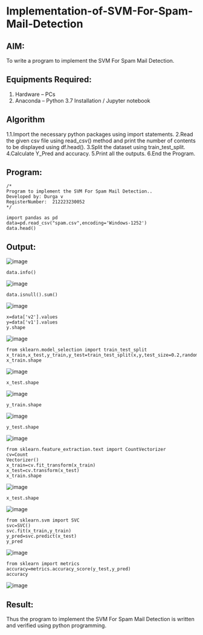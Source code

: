 # Implementation-of-SVM-For-Spam-Mail-Detection

## AIM:
To write a program to implement the SVM For Spam Mail Detection.

## Equipments Required:
1. Hardware – PCs
2. Anaconda – Python 3.7 Installation / Jupyter notebook

## Algorithm
1.1.Import the necessary python packages using import statements. 
2.Read the given csv file using read_csv() method and print the number of contents to be displayed using df.head(). 
3.Split the dataset using train_test_split.
4.Calculate Y_Pred and accuracy. 
5.Print all the outputs.
6.End the Program. 

## Program:
```
/*
Program to implement the SVM For Spam Mail Detection..
Developed by: Durga v
RegisterNumber:  212223230052
*/
```
```
import pandas as pd
data=pd.read_csv("spam.csv",encoding='Windows-1252')
data.head()
```

## Output:
![image](https://github.com/user-attachments/assets/5c35a834-2dd1-4aa1-9f72-01540c69f5d8)

```
data.info()
```
![image](https://github.com/user-attachments/assets/e24041f1-e344-4205-8fc6-d4888dc2f901)
```
data.isnull().sum()
```
![image](https://github.com/user-attachments/assets/67c5da0e-2239-4ff2-a2bd-a94cd3cff0a9)
```
x=data['v2'].values
y=data['v1'].values
y.shape
```
![image](https://github.com/user-attachments/assets/e07fac2e-33b8-4b3d-b2a1-d14b4ebdf5b0)

```
from sklearn.model_selection import train_test_split
x_train,x_test,y_train,y_test=train_test_split(x,y,test_size=0.2,random_state=0)
x_train.shape
```
![image](https://github.com/user-attachments/assets/b74f3c9b-3022-4eb1-8996-55092214381c)
```
x_test.shape
```
![image](https://github.com/user-attachments/assets/33dbeea0-3b1a-44a1-a50e-09d0104376b1)

```
y_train.shape
```
![image](https://github.com/user-attachments/assets/3efb9be6-11ea-4d6a-b8b5-cba7bedc5db5)
```
y_test.shape
```
![image](https://github.com/user-attachments/assets/42bbe91a-0960-49b5-8be7-8ea98e80d8b1)
```
from sklearn.feature_extraction.text import CountVectorizer
cv=Count
Vectorizer()
x_train=cv.fit_transform(x_train)
x_test=cv.transform(x_test)
x_train.shape
```
![image](https://github.com/user-attachments/assets/f27dfaf7-49ae-47e1-8b4b-b9893e18a99f)
```
x_test.shape
```
![image](https://github.com/user-attachments/assets/0fb5f1a4-ac81-47a5-87cb-68276b2a15b0)
```
from sklearn.svm import SVC
svc=SVC()
svc.fit(x_train,y_train)
y_pred=svc.predict(x_test)
y_pred
```
![image](https://github.com/user-attachments/assets/c527497a-a998-409b-9be3-d1e22cec76d7)
```
from sklearn import metrics
accuracy=metrics.accuracy_score(y_test,y_pred)
accuracy
```
![image](https://github.com/user-attachments/assets/30ce5993-ccd7-464c-90ea-228df10a4794)

## Result:
Thus the program to implement the SVM For Spam Mail Detection is written and verified using python programming.
